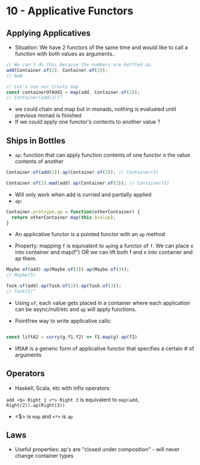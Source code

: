 # 10 - Applicative Functors

## Applying Applicatives

- Situation: We have 2 functors of the same time and would like to call a function with both values as arguments..

```js
// We can't do this because the numbers are bottled up.
add(Container.of(2), Container.of(3));
// NaN

// Let's use our trusty map
const containerOfAdd2 = map(add, Container.of(2));
// Container(add(2))”

```

- we could chain and map but in monads, nothing is evaluated until previous monad is finished
- If we could apply one functor's contents to another value ?

## Ships in Bottles

- `ap`: function that can apply function contents of one functor o the value contents of another

```js
Container.of(add(2)).ap(Container.of(3)); // Container(5)

Container.of(2).mad(add).ap(Container.of(3)); // Container(5)
```

- Will only work when add is curried and partially applied
- `ap`:

```js
Container.protoype.ap = function(otherContainer) {
  return otherContainer.map(this.$value);
}
```

- An applicative functor is a pointed functor with an `ap` method

- Property: mapping `f` is equivalent to `ap`ing a functor of `f`. We can place x into container and map(f") OR we can lift both f and x into container and ap them.

```js
Maybe.of(add).ap(Maybe.of(2)).ap(Maybe.of(3));
// Maybe(5)

Task.of(add).ap(Task.of(2)).ap(Task.of(3));
// Task(5)”
```

- Using `of`, each value gets placed in a container where each application can be async/null/etc and `ap` will apply functions.

- Pointfree way to write applicative calls:

```js

const liftA2 = curry(g,f1,f2) => f1.map(g).ap(f2)
```

- liftA# is a generic form of applicative functor that specifies a certain # of arguments

## Operators

- Haskell, Scala, etc with infix operators:

`add <$> Right 1 <*> Right 3` is equivalent to `map(add, Right(2)).ap(Right(3))`

- <$> is `map` and `<*>` is `ap`

## Laws

- Useful properties: ap's are "closed under composition" - will never change container types
